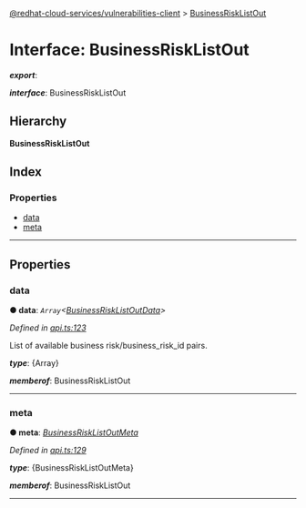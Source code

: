 [@redhat-cloud-services/vulnerabilities-client](../README.md) > [BusinessRiskListOut](../interfaces/businessrisklistout.md)

# Interface: BusinessRiskListOut

*__export__*: 

*__interface__*: BusinessRiskListOut

## Hierarchy

**BusinessRiskListOut**

## Index

### Properties

* [data](businessrisklistout.md#data)
* [meta](businessrisklistout.md#meta)

---

## Properties

<a id="data"></a>

###  data

**● data**: *`Array`<[BusinessRiskListOutData](businessrisklistoutdata.md)>*

*Defined in [api.ts:123](https://github.com/karelhala/javascript-clients/blob/master/packages/vulnerabilities/api.ts#L123)*

List of available business risk/business\_risk\_id pairs.

*__type__*: {Array}

*__memberof__*: BusinessRiskListOut

___
<a id="meta"></a>

###  meta

**● meta**: *[BusinessRiskListOutMeta](businessrisklistoutmeta.md)*

*Defined in [api.ts:129](https://github.com/karelhala/javascript-clients/blob/master/packages/vulnerabilities/api.ts#L129)*

*__type__*: {BusinessRiskListOutMeta}

*__memberof__*: BusinessRiskListOut

___

